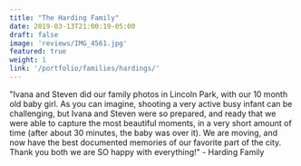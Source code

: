 ```yaml
---
title: "The Harding Family"
date: 2019-03-13T21:00:19-05:00
draft: false
image: 'reviews/IMG_4561.jpg'
featured: true
weight: 1
link: '/portfolio/families/hardings/'
---
```


"Ivana and Steven did our family photos in Lincoln Park, with our 10 month old baby girl. As you can imagine, shooting a very active busy infant can be challenging, but Ivana and Steven were so prepared, and ready that we were able to capture the most beautiful moments, in a very short amount of time (after about 30 minutes, the baby was over it). We are moving, and now have the best documented memories of our favorite part of the city. Thank you both we are SO happy with everything!" - Harding Family